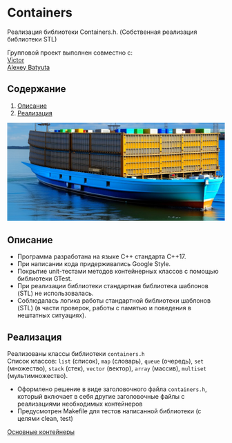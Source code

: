 # Сontainers

Реализация библиотеки Сontainers.h. (Собственная реализация библиотеки STL)

Групповой проект выполнен совместно с: \
  [Victor](https://github.com/xerminia) \
  [Alexey Batyuta](https://github.com/tszechwa)

## Содержание

1. [Описание](#описание)
2. [Реализация](#реализация)


![Сontainers](misc/images/Containers.png)


## Описание

- Программа разработана на языке C++ стандарта C++17.
- При написании кода придерживались Google Style.
- Покрытие unit-тестами методов контейнерных классов c помощью библиотеки GTest.
- При реализации библиотеки стандартная библиотека шаблонов (STL) не использовалась.
- Соблюдалась логика работы стандартной библиотеки шаблонов (STL) (в части проверок, работы с памятью и поведения в нештатных ситуациях).

## Реализация

Реализованы классы библиотеки `containers.h` \
Список классов: `list` (список), `map` (словарь), `queue` (очередь), `set` (множество), `stack` (стек), `vector` (вектор),
`array` (массив), `multiset` (мультимножество).
- Оформлено решение в виде заголовочного файла `containers.h`, который включает в себя другие заголовочные файлы с реализациями необходимых контейнеров
- Предусмотрен Makefile для тестов написанной библиотеки (с целями clean, test)

[Основные контейнеры](containers_info.md)

